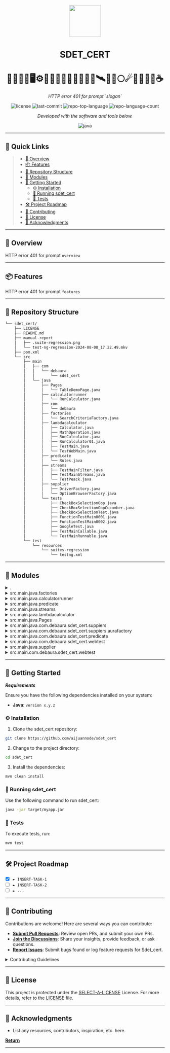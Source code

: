 <p align="center">
  <img src="https://img.icons8.com/external-tal-revivo-regular-tal-revivo/96/external-readme-is-a-easy-to-build-a-developer-hub-that-adapts-to-the-user-logo-regular-tal-revivo.png" width="100" />
</p>
<p align="center">
    <h1 align="center">SDET_CERT</h1>
    <h1 align="center">🤖🧠🧑‍💻🖥️⚙️🦾👾🤖🚀🧑‍🚀🧑🏽‍🚀🛰🌙🌌🌕☄📡🧑‍💻🔮☕</h1>
</p>
<p align="center">
    <em>HTTP error 401 for prompt `slogan`</em>
</p>
<p align="center">
	<img src="https://img.shields.io/github/license/aijuannode/sdet_cert?style=flat&color=0080ff" alt="license">
	<img src="https://img.shields.io/github/last-commit/aijuannode/sdet_cert?style=flat&logo=git&logoColor=white&color=0080ff" alt="last-commit">
	<img src="https://img.shields.io/github/languages/top/aijuannode/sdet_cert?style=flat&color=0080ff" alt="repo-top-language">
	<img src="https://img.shields.io/github/languages/count/aijuannode/sdet_cert?style=flat&color=0080ff" alt="repo-language-count">
<p>
<p align="center">
		<em>Developed with the software and tools below.</em>
</p>
<p align="center">
	<img src="https://img.shields.io/badge/java-%23ED8B00.svg?style=flat&logo=openjdk&logoColor=white" alt="java">
</p>
<hr>

## 🔗 Quick Links

> - [📍 Overview](#-overview)
> - [📦 Features](#-features)
> - [📂 Repository Structure](#-repository-structure)
> - [🧩 Modules](#-modules)
> - [🚀 Getting Started](#-getting-started)
>   - [⚙️ Installation](#️-installation)
>   - [🤖 Running sdet_cert](#-running-sdet_cert)
>   - [🧪 Tests](#-tests)
> - [🛠 Project Roadmap](#-project-roadmap)
> - [🤝 Contributing](#-contributing)
> - [📄 License](#-license)
> - [👏 Acknowledgments](#-acknowledgments)

---

## 📍 Overview

HTTP error 401 for prompt `overview`

---

## 📦 Features

HTTP error 401 for prompt `features`

---

## 📂 Repository Structure

```sh
└── sdet_cert/
    ├── LICENSE
    ├── README.md
    ├── manual-report
    │   ├── .suite-regression.png
    │   └── test-ng-regression-2024-08-08_17.22.49.mkv
    ├── pom.xml
    └── src
        ├── main
        │   ├── com
        │   │   └── debaura
        │   │       └── sdet_cert
        │   └── java
        │       ├── Pages
        │       │   └── TableDemoPage.java
        │       ├── calculatorrunner
        │       │   └── RunCalculator.java
        │       ├── com
        │       │   └── debaura
        │       ├── factories
        │       │   └── SearchCriteriaFactory.java
        │       ├── lambdacalculator
        │       │   ├── Calculator.java
        │       │   ├── MathOperation.java
        │       │   ├── RunCalculator.java
        │       │   ├── RunCalculator01.java
        │       │   ├── TestMain.java
        │       │   └── TestWebMain.java
        │       ├── predicate
        │       │   └── Rules.java
        │       ├── streams
        │       │   ├── TestMainFilter.java
        │       │   ├── TestMainStreams.java
        │       │   └── TestPeack.java
        │       ├── supplier
        │       │   ├── DriverFactory.java
        │       │   └── OptionBrowserFactory.java
        │       └── tests
        │           ├── CheckBoxSelectionOop.java
        │           ├── CheckBoxSelectionOopCucumber.java
        │           ├── CheckBoxSelectionTest.java
        │           ├── FunctionTestMain0001.java
        │           ├── FunctionTestMain0002.java
        │           ├── GoogleTest.java
        │           ├── TestMainCallable.java
        │           └── TestMainRunnable.java
        └── test
            └── resources
                └── suites-regression
                    └── testng.xml
```

---

## 🧩 Modules

<details closed><summary>.</summary>

| File                                                                   | Summary                             |
| ---                                                                    | ---                                 |
| [pom.xml](https://github.com/aijuannode/sdet_cert/blob/master/pom.xml) | HTTP error 401 for prompt `pom.xml` |

</details>

<details closed><summary>src.main.java.factories</summary>

| File                                                                                                                                 | Summary                                                                        |
| ---                                                                                                                                  | ---                                                                            |
| [SearchCriteriaFactory.java](https://github.com/aijuannode/sdet_cert/blob/master/src/main/java/factories/SearchCriteriaFactory.java) | HTTP error 401 for prompt `src/main/java/factories/SearchCriteriaFactory.java` |

</details>

<details closed><summary>src.main.java.calculatorrunner</summary>

| File                                                                                                                        | Summary                                                                       |
| ---                                                                                                                         | ---                                                                           |
| [RunCalculator.java](https://github.com/aijuannode/sdet_cert/blob/master/src/main/java/calculatorrunner/RunCalculator.java) | HTTP error 401 for prompt `src/main/java/calculatorrunner/RunCalculator.java` |

</details>

<details closed><summary>src.main.java.predicate</summary>

| File                                                                                                 | Summary                                                        |
| ---                                                                                                  | ---                                                            |
| [Rules.java](https://github.com/aijuannode/sdet_cert/blob/master/src/main/java/predicate/Rules.java) | HTTP error 401 for prompt `src/main/java/predicate/Rules.java` |

</details>

<details closed><summary>src.main.java.streams</summary>

| File                                                                                                                   | Summary                                                                |
| ---                                                                                                                    | ---                                                                    |
| [TestMainStreams.java](https://github.com/aijuannode/sdet_cert/blob/master/src/main/java/streams/TestMainStreams.java) | HTTP error 401 for prompt `src/main/java/streams/TestMainStreams.java` |
| [TestPeack.java](https://github.com/aijuannode/sdet_cert/blob/master/src/main/java/streams/TestPeack.java)             | HTTP error 401 for prompt `src/main/java/streams/TestPeack.java`       |
| [TestMainFilter.java](https://github.com/aijuannode/sdet_cert/blob/master/src/main/java/streams/TestMainFilter.java)   | HTTP error 401 for prompt `src/main/java/streams/TestMainFilter.java`  |

</details>

<details closed><summary>src.main.java.lambdacalculator</summary>

| File                                                                                                                            | Summary                                                                         |
| ---                                                                                                                             | ---                                                                             |
| [RunCalculator01.java](https://github.com/aijuannode/sdet_cert/blob/master/src/main/java/lambdacalculator/RunCalculator01.java) | HTTP error 401 for prompt `src/main/java/lambdacalculator/RunCalculator01.java` |
| [TestWebMain.java](https://github.com/aijuannode/sdet_cert/blob/master/src/main/java/lambdacalculator/TestWebMain.java)         | HTTP error 401 for prompt `src/main/java/lambdacalculator/TestWebMain.java`     |
| [RunCalculator.java](https://github.com/aijuannode/sdet_cert/blob/master/src/main/java/lambdacalculator/RunCalculator.java)     | HTTP error 401 for prompt `src/main/java/lambdacalculator/RunCalculator.java`   |
| [Calculator.java](https://github.com/aijuannode/sdet_cert/blob/master/src/main/java/lambdacalculator/Calculator.java)           | HTTP error 401 for prompt `src/main/java/lambdacalculator/Calculator.java`      |
| [TestMain.java](https://github.com/aijuannode/sdet_cert/blob/master/src/main/java/lambdacalculator/TestMain.java)               | HTTP error 401 for prompt `src/main/java/lambdacalculator/TestMain.java`        |
| [MathOperation.java](https://github.com/aijuannode/sdet_cert/blob/master/src/main/java/lambdacalculator/MathOperation.java)     | HTTP error 401 for prompt `src/main/java/lambdacalculator/MathOperation.java`   |

</details>

<details closed><summary>src.main.java.Pages</summary>

| File                                                                                                             | Summary                                                            |
| ---                                                                                                              | ---                                                                |
| [TableDemoPage.java](https://github.com/aijuannode/sdet_cert/blob/master/src/main/java/Pages/TableDemoPage.java) | HTTP error 401 for prompt `src/main/java/Pages/TableDemoPage.java` |

</details>

<details closed><summary>src.main.java.com.debaura.sdet_cert.suppiers</summary>

| File                                                                                                                                              | Summary                                                                                         |
| ---                                                                                                                                               | ---                                                                                             |
| [TestMainCallable.java](https://github.com/aijuannode/sdet_cert/blob/master/src/main/java/com/debaura/sdet_cert/suppiers/TestMainCallable.java)   | HTTP error 401 for prompt `src/main/java/com/debaura/sdet_cert/suppiers/TestMainCallable.java`  |
| [FunctionTest.java](https://github.com/aijuannode/sdet_cert/blob/master/src/main/java/com/debaura/sdet_cert/suppiers/FunctionTest.java)           | HTTP error 401 for prompt `src/main/java/com/debaura/sdet_cert/suppiers/FunctionTest.java`      |
| [TestMainRunnable1.java](https://github.com/aijuannode/sdet_cert/blob/master/src/main/java/com/debaura/sdet_cert/suppiers/TestMainRunnable1.java) | HTTP error 401 for prompt `src/main/java/com/debaura/sdet_cert/suppiers/TestMainRunnable1.java` |
| [FunctionTest002.java](https://github.com/aijuannode/sdet_cert/blob/master/src/main/java/com/debaura/sdet_cert/suppiers/FunctionTest002.java)     | HTTP error 401 for prompt `src/main/java/com/debaura/sdet_cert/suppiers/FunctionTest002.java`   |

</details>

<details closed><summary>src.main.java.com.debaura.sdet_cert.suppiers.aurafactory</summary>

| File                                                                                                                                                  | Summary                                                                                                 |
| ---                                                                                                                                                   | ---                                                                                                     |
| [OptionsFact.java](https://github.com/aijuannode/sdet_cert/blob/master/src/main/java/com/debaura/sdet_cert/suppiers/aurafactory/OptionsFact.java)     | HTTP error 401 for prompt `src/main/java/com/debaura/sdet_cert/suppiers/aurafactory/OptionsFact.java`   |
| [DriverFactory.java](https://github.com/aijuannode/sdet_cert/blob/master/src/main/java/com/debaura/sdet_cert/suppiers/aurafactory/DriverFactory.java) | HTTP error 401 for prompt `src/main/java/com/debaura/sdet_cert/suppiers/aurafactory/DriverFactory.java` |

</details>

<details closed><summary>src.main.java.com.debaura.sdet_cert.predicate</summary>

| File                                                                                                                       | Summary                                                                              |
| ---                                                                                                                        | ---                                                                                  |
| [Rules.java](https://github.com/aijuannode/sdet_cert/blob/master/src/main/java/com/debaura/sdet_cert/predicate/Rules.java) | HTTP error 401 for prompt `src/main/java/com/debaura/sdet_cert/predicate/Rules.java` |

</details>

<details closed><summary>src.main.java.com.debaura.sdet_cert.webtest</summary>

| File                                                                                                                                     | Summary                                                                                    |
| ---                                                                                                                                      | ---                                                                                        |
| [TestPrintName.java](https://github.com/aijuannode/sdet_cert/blob/master/src/main/java/com/debaura/sdet_cert/webtest/TestPrintName.java) | HTTP error 401 for prompt `src/main/java/com/debaura/sdet_cert/webtest/TestPrintName.java` |
| [NameTest.java](https://github.com/aijuannode/sdet_cert/blob/master/src/main/java/com/debaura/sdet_cert/webtest/NameTest.java)           | HTTP error 401 for prompt `src/main/java/com/debaura/sdet_cert/webtest/NameTest.java`      |
| [HomeTest.java](https://github.com/aijuannode/sdet_cert/blob/master/src/main/java/com/debaura/sdet_cert/webtest/HomeTest.java)           | HTTP error 401 for prompt `src/main/java/com/debaura/sdet_cert/webtest/HomeTest.java`      |

</details>

<details closed><summary>src.main.java.supplier</summary>

| File                                                                                                                              | Summary                                                                      |
| ---                                                                                                                               | ---                                                                          |
| [OptionBrowserFactory.java](https://github.com/aijuannode/sdet_cert/blob/master/src/main/java/supplier/OptionBrowserFactory.java) | HTTP error 401 for prompt `src/main/java/supplier/OptionBrowserFactory.java` |
| [DriverFactory.java](https://github.com/aijuannode/sdet_cert/blob/master/src/main/java/supplier/DriverFactory.java)               | HTTP error 401 for prompt `src/main/java/supplier/DriverFactory.java`        |

</details>

<details closed><summary>src.main.com.debaura.sdet_cert.webtest</summary>

| File                                                                                                                      | Summary                                                                          |
| ---                                                                                                                       | ---                                                                              |
| [HomeTest.java](https://github.com/aijuannode/sdet_cert/blob/master/src/main/com/debaura/sdet_cert/webtest/HomeTest.java) | HTTP error 401 for prompt `src/main/com/debaura/sdet_cert/webtest/HomeTest.java` |

</details>

---

## 🚀 Getting Started

***Requirements***

Ensure you have the following dependencies installed on your system:

* **Java**: `version x.y.z`

### ⚙️ Installation

1. Clone the sdet_cert repository:

```sh
git clone https://github.com/aijuannode/sdet_cert
```

2. Change to the project directory:

```sh
cd sdet_cert
```

3. Install the dependencies:

```sh
mvn clean install
```

### 🤖 Running sdet_cert

Use the following command to run sdet_cert:

```sh
java -jar target/myapp.jar
```

### 🧪 Tests

To execute tests, run:

```sh
mvn test
```

---

## 🛠 Project Roadmap

- [X] `► INSERT-TASK-1`
- [ ] `► INSERT-TASK-2`
- [ ] `► ...`

---

## 🤝 Contributing

Contributions are welcome! Here are several ways you can contribute:

- **[Submit Pull Requests](https://github.com/aijuannode/sdet_cert/blob/main/CONTRIBUTING.md)**: Review open PRs, and submit your own PRs.
- **[Join the Discussions](https://github.com/aijuannode/sdet_cert/discussions)**: Share your insights, provide feedback, or ask questions.
- **[Report Issues](https://github.com/aijuannode/sdet_cert/issues)**: Submit bugs found or log feature requests for Sdet_cert.

<details closed>
    <summary>Contributing Guidelines</summary>

1. **Fork the Repository**: Start by forking the project repository to your GitHub account.
2. **Clone Locally**: Clone the forked repository to your local machine using a Git client.
   ```sh
   git clone https://github.com/aijuannode/sdet_cert
   ```
3. **Create a New Branch**: Always work on a new branch, giving it a descriptive name.
   ```sh
   git checkout -b new-feature-x
   ```
4. **Make Your Changes**: Develop and test your changes locally.
5. **Commit Your Changes**: Commit with a clear message describing your updates.
   ```sh
   git commit -m 'Implemented new feature x.'
   ```
6. **Push to GitHub**: Push the changes to your forked repository.
   ```sh
   git push origin new-feature-x
   ```
7. **Submit a Pull Request**: Create a PR against the original project repository. Clearly describe the changes and their motivations.

Once your PR is reviewed and approved, it will be merged into the main branch.

</details>

---

## 📄 License

This project is protected under the [SELECT-A-LICENSE](https://choosealicense.com/licenses) License. For more details, refer to the [LICENSE](https://choosealicense.com/licenses/) file.

---

## 👏 Acknowledgments

- List any resources, contributors, inspiration, etc. here.

[**Return**](#-quick-links)

---
